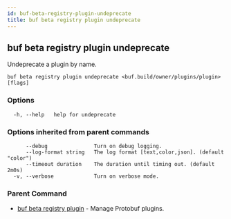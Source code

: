 ```yaml
---
id: buf-beta-registry-plugin-undeprecate
title: buf beta registry plugin undeprecate
---
```

## buf beta registry plugin undeprecate

Undeprecate a plugin by name.

```
buf beta registry plugin undeprecate <buf.build/owner/plugins/plugin> [flags]
```

### Options

```
  -h, --help   help for undeprecate
```

### Options inherited from parent commands

```
      --debug               Turn on debug logging.
      --log-format string   The log format [text,color,json]. (default "color")
      --timeout duration    The duration until timing out. (default 2m0s)
  -v, --verbose             Turn on verbose mode.
```

### Parent Command

* [buf beta registry plugin](buf-beta-registry-plugin.md)	 - Manage Protobuf plugins.
